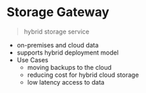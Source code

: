 # Storage Gateway

> hybrid storage service

- on-premises and cloud data
- supports hybrid deployment model
- Use Cases
    - moving backups to the cloud
    - reducing cost for hybrid cloud storage
    - low latency access to data